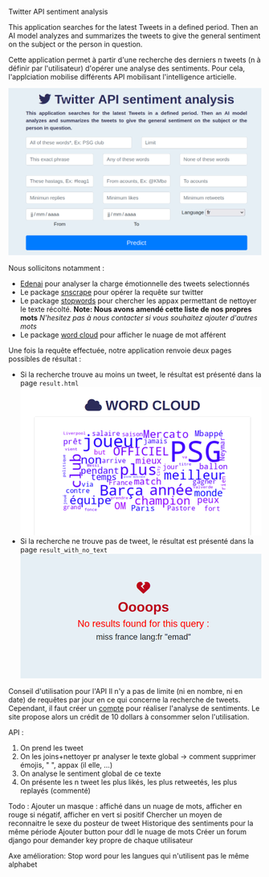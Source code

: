 Twitter API sentiment analysis


This application searches for the latest Tweets in a defined period. Then an AI model analyzes and summarizes the tweets to give the general sentiment on the subject or the person in question.

Cette application permet à partir d'une recherche des derniers n tweets (n à définir par l'utilisateur) d'opérer une analyse des sentiments. Pour cela, l'applciation mobilise différents API mobilisant l'intelligence articielle. 

![accueil](./ressources/apercu_accueil.png)


Nous sollicitons notamment :
- [Edenai](https://www.edenai.co/post/top-10-sentiment-analysis-apis) pour analyser la charge émotionnelle des tweets selectionnés
- Le package [snscrape](https://github.com/JustAnotherArchivist/snscrape) pour opérer la requête sur twitter
- Le package [stopwords](https://pypi.org/project/stop-words/) pour chercher les appax permettant de nettoyer le texte récolté. **Note: Nous avons amendé cette liste de nos propres mots** _N'hesitez pas à nous contacter si vous souhaitez ajouter d'autres mots_
- Le package [word cloud](https://pypi.org/project/wordcloud/) pour afficher le nuage de mot afférent

Une fois la requête effectuée, notre application renvoie deux pages possibles de résultat :
- Si la recherche trouve au moins un tweet, le résultat est présenté dans la page `result.html`
![result_page](./ressources/result_page.png)
- Si la recherche ne trouve pas de tweet, le résultat est présenté dans la page `result_with_no_text`
![result_with_no_text_page](./ressources/result_with_no_text_page.png)

Conseil d'utilisation pour l'API
Il n'y a pas de limite (ni en nombre, ni en date) de requêtes par jour en ce qui concerne la recherche de tweets. Cependant, il faut créer un [compte](https://app.edenai.run/user/register?referral=best-sentiment-analysis-apis) pour réaliser l'analyse de sentiments. Le site propose alors un crédit de 10 dollars à consommer selon l'utilisation.

API : 

1. On prend les tweet
2. On les joins+nettoyer pr analyser le texte global -> comment supprimer émojis, " ", appax (il elle, ...)
3. On analyse le sentiment global de ce texte
4. On présente les n tweet les plus likés, les plus retweetés, les plus replayés (commenté)

Todo :
Ajouter un masque : affiché dans un nuage de mots, afficher en rouge si négatif, afficher en vert si positif
Chercher un moyen de reconnaitre le sexe du posteur de tweet
Historique des sentiments pour la même période
Ajouter button pour ddl le nuage de mots
Créer un forum django pour demander key propre de chaque utilisateur

Axe amélioration:
Stop word pour les langues qui n'utilisent pas le même alphabet